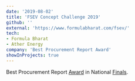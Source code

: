 ```yaml
---
date: '2019-08-02'
title: 'FSEV Concept Challenge 2019'
github: ''
external: 'https://www.formulabharat.com/fsev/'
tech:
- Formula Bharat 
- Ather Energy
company: 'Best Procurement Report Award'
showInProjects: true
---
```


Best Procurement Report [Award](https://drive.google.com/file/d/1SuakIbTpXfBQrxLY4SDYWdNNLKA_pbel/view?usp=sharing) in National [Finals](https://photos.app.goo.gl/RPos7w2XBp8a2bEZ8).